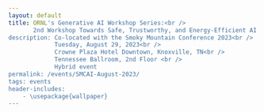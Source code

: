 ```yaml
---
layout: default
title: ORNL's Generative AI Workshop Series:<br />
       2nd Workshop Towards Safe, Trustworthy, and Energy-Efficient AI Models <br />
description: Co-located with the Smoky Mountain Conference 2023<br />
             Tuesday, August 29, 2023<br />
             Crowne Plaza Hotel Downtown, Knoxville, TN<br />
             Tennessee Ballroom, 2nd Floor <br />
             Hybrid event
permalink: /events/SMCAI-August-2023/
tags: events
header-includes:
    - \usepackage{wallpaper}
---
```


<html>
 <head>
    <style>
    {
        box-sizing: border-box;
    }
    /* Set additional styling options for the columns*/
    .column {
    float: left;
    width: 50%;
    }

    .row:after {
    content: "";
    display: table;
    clear: both;
    }
    </style>
 </head>
 <body>
    <div class="row">
           <img src="../images/SMCAI4.png" alt="ORNL's AI Workshop" width="900"> 
    </div>
 </body>
</html>

<p align="justify">
Generative AI are revolutionary technologies with profound impacts on our daily human-computing interactions, facilitating the creation of content that emulates human creativity. Among these, Large language models (LLM), such as OpenAI’s Generative Pre-trained Transformer (GPT) foundation models and Google's Bidirectional Encoder Representations from Transformers (BERT), have become a significant focus in the current landscape. Beyond understanding their impact and limitations, there is a crucial need to ensure their correctness, verify their outputs, and promote safe usage, especially in the context of the DOE's scientific mission. It is imperative that these models are responsibly used and their broader implications are thoroughly examined to effectively serve in scientific research and exploration.
</p>

# Aims and Scope

<p align="justify">
The Generative AI for ORNL Science Workshop series, invites the scientific community to share current challenges, requirements and opportunities for the safe use of generative AI technologies in our mission. 
Our goal is to provide a venue to educate and exchange research and development ideas, collaborations and investments around the current state-of-the-art in these relatively new technologies. We welcome lightning talk proposals from the wide range of experimental, observational, high-performance computing (HPC) projects at ORNL.  
We will summarize our ideas, findings and key opportunities in a subsequent report that we will share with the community and interested participants.
</p>


# Registration

<p align="justify">
While this is a hybrid event, we encourage in-person participation to improve interactions with the speakers and within the community.
</p>

**Registration Link:** Please register by **July 13, 2023** (CLOSED). 

> External (virtual or in-person) participants need to register. If you are attending SMC23 (https://smc.ornl.gov), you are automatically approved to attend but you still need to register with a special registration link.
> ORNL (virtual or in-person) participants need to register with an internal registration link provided by the workshop organizers. 

> Note: Registration is open until July 13 for external and non-SMC23 attendees. 

> The registration form includes the option to propose a talk focusing on the requirements for scientific areas that are representative.

- **Registration is required for in-person or virtual participation via Zoom**
- **We encourage early registration for in-person participation due to the venue's limited capacity**

# Call for Talks

We invite participants to present a talk that aligns with the scope of the workshop (option provided in the registration form)
Full talks (45mins) and lightning talks (2-3mins) are encouraged.

**Topics:**

- Requirements and conditions for applying Generative AI in scientific contexts
- Implementing safeguards and verification methods for generative AI models to ensure safety and correctness
- Exploration of Large Language Models (LLMs): delving into models such as GPT, Bard, and more
- Ensuring safe usage of generative AI in observational, experimental, and computational science: the balance between innovation and corretness
- Assessing the transformative impact of LLMs on the scientific discovery process: the advantages, potential limitations, and broader implications

# Agenda
Location: Tennessee Ballroom, at the Crowne Plaza Hotel Downtown, Knoxville, TN

| Time                  | Session                                                                                                                | Presenter                                                                                        |
| --------------------- | ---------------------------------------------------------------------------------------------------------------------- | ------------------------------------------------------------------------------------------------ |
| 8:00am-8:30am         | Registration                                                                                                           |                                                                                                  |
| **Working Breakfast** |                                                                                                                        |                                                                                                  |
| 8:30am-9:15am         | Opening Remarks and Keynote: AI Security Research - A new science at the intersection of AI and cybersecurity research | Prasanna Balaprakash, AI Initiative Director and Edmon Begoli, AI Systems R&D Section Head, ORNL |
| 9:15am-9:45am         | DecodingTrust: Assessing Trustworthiness and Risks of Generative Models                                                | Bo Li, Neubauer Associate professor, University of Chicago                                       |
| 9:45am-11:00am        | Lightning Talks Session                                                                                                | Session Chair: William F Godoy, ORNL                                                             |
|                       | Toward Multimodal Foundation Models for GeoAI                                                                          | Philipe Ambrozio Dias, ORNL                                                                      |
|                       | Toward a Foundation Model for Climate Research and Applications                                                        | Valentine Anantharaj, ORNL                                                                       |
|                       | How Generative Deep learning could change biology                                                                      | Ada Sedova, ORNL                                                                                 |
|                       | TwoFold at Scale                                                                                                       | Jens Glaser, ORNL                                                                                |
|                       | AI at NERSC                                                                                                            | Wahid Bhimji, LBNL/NERSC                                                                         |
|                       | Developing deep generative models for scientific data                                                                  | Jong Choi, ORNL                                                                                  |
|                       | AutoMin: Learnings from Generative NLP Models for Automatic Generation and Evaluation of Meeting Minutes               | Tirthankar Ghosal, ORNL                                                                          |
|                       | Blackout Diffusion: Generative Models in Discrete State Spaces                                                         | Zachary Fox, ORNL                                                                                |
|                       | Trustworthy graph neural networks using new hardware for energy efficiency                                             | Massimiliano Lupo Pasini, ORNL                                                                   |
|                       | FORGE: Open Foundation Models for Science                                                                              | Junqi Yin, ORNL                                                                                  |
| 11:00am-11:10am       | Break                                                                                                                  |                                                                                                  |
| 11:10am-11:15pm       | Introduction to the Vendor's Session                                                                                   | Session Chair: Oscar Hernandez, ORNL                                                                      |
| 11:15am-12:00pm       | From pre-training to model alignment                                                                                   | Sandeep Subramanian, NVIDIA                                                                      |
| **Working Lunch**     |                                                                                                                        |                                                                                                  |
| 12:00pm-12:45pm       | Generative AI and Large Language Models with SambaNova Systems                                                         | Jennifer Glore and Ken Kutzer, SambaNova                                                         |
| **Afternoon**         |                                                                                                                        |                                                                                                  |
| 12:45pm-1:00pm        | Break                                                                                                                  |                                                                                                  |
| 1:00pm-1:45pm         | Low-Latency Inference at Scale in the age of LLMs and ML Accelerators                                                  | Andrew Ling, Groq                                                                                |
| 1:45pm-2:30pm         | Training LLMs with Cerebras                                                                                            | Richard Kuzma, Cerebras                                                                          |
| 2:30pm-3:15pm         | Efficient Generative AI with Graphcore IPUs                                                                            | Chad Martin, Graphcore                                                                           |
| 3:15pm-3:30pm         | Closing remarks, adjourn                                                                                               |                                                                                                  |

# Organizers

- [Prasanna Balaprakash](https://www.ornl.gov/staff-profile/prasanna-balaprakash)
- [Oscar Hernandez](https://www.ornl.gov/staff-profile/oscar-r-hernandez)
- [William F Godoy](https://www.ornl.gov/staff-profile/william-f-godoy)

# Program Commmitee
- [Prasanna Balaprakash](https://www.ornl.gov/staff-profile/prasanna-balaprakash)
- [John Gounley](https://www.ornl.gov/staff-profile/john-p-gounley)
- [Aris Tsaris](https://www.ornl.gov/staff-profile/aris-tsaris)
- [Isaac Lyngaas ](https://www.ornl.gov/staff-profile/isaac-r-lyngaas)
- [Mayanka Chandra Shekar](https://www.ornl.gov/staff-profile/mayanka-chandra-shekar)
- [Jens Glaser](https://www.ornl.gov/staff-profile/jens-glaser)
- [Junqi Yin](https://www.ornl.gov/staff-profile/junqi-yin)
- [Ada Sedova](https://www.ornl.gov/staff-profile/ada-sedova)
- [Edmon Begoli](https://www.ornl.gov/staff-profile/edmon-begoli)
- [Amir Sadovnik](https://www.ornl.gov/staff-profile/amir-sadovnik)
- [Dalton Lunga](https://www.ornl.gov/staff-profile/dalton-d-lunga)

# Logistics and Planning Chair
- [Taylor Bullock](https://www.ornl.gov/staff-profile/taylor-bullock)

# Steering Committee
- [Andrea Delgado](https://www.ornl.gov/staff-profile/andrea-delgado)
- [Keita Teranishi](https://www.ornl.gov/staff-profile/keita-teranishi)
- [Pedro Valero-Lara](https://www.ornl.gov/staff-profile/pedro-valero-lara)
- [Jeffrey S Vetter](https://www.ornl.gov/staff-profile/jeffrey-s-vetter)

# Hotel Information
- [SMC'23 hotel information](https://smc.ornl.gov/hotel-reservations/)

# Sponsors:
- [Computing and Computational Sciences Directorate](https://www.ornl.gov/directorate/ccsd)
- [ASCR Bluestone Project](https://csmd.ornl.gov/Bluestone)
- [ORNL AI initiative](https://www.ornl.gov/ai-initiative)

The workshop organizers greatly appreciate the support of our corporate sponsors: 
<img src="../images/GroqLogo_Black.svg" alt="Groq Logo" style="width: 50%; height: auto;">
